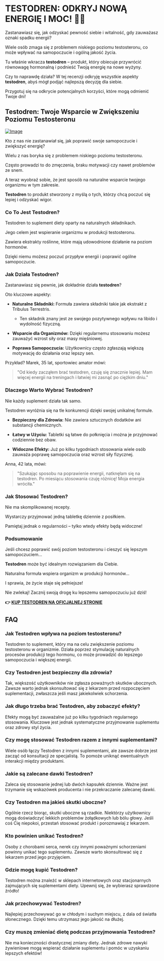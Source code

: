# TESTODREN: ODKRYJ NOWĄ ENERGIĘ I MOC! 💪✨

Zastanawiasz się, jak odzyskać pewność siebie i witalność, gdy zauważasz oznaki spadku energii? 

Wiele osób zmaga się z problemem niskiego poziomu testosteronu, co może wpływać na samopoczucie i ogólną jakość życia. 

Tu właśnie wkracza **testodren** – produkt, który obiecuje przywrócić równowagę hormonalną i podnieść Twoją energię na nowe wyżyny. 

Czy to naprawdę działa? W tej recenzji odkryję wszystkie aspekty **testodren**, abyś mógł podjąć najlepszą decyzję dla siebie. 

Przygotuj się na odkrycie potencjalnych korzyści, które mogą odmienić Twoje dni!

## Testodren: Twoje Wsparcie w Zwiększeniu Poziomu Testosteronu

[![Image](https://www2.sellhealth.com/236/testodren_4_1.jpg)](https://gchaffi.com/Pq7ejv0r)

Kto z nas nie zastanawiał się, jak poprawić swoje samopoczucie i zwiększyć energię?

Wielu z nas boryka się z problemem niskiego poziomu testosteronu.

Często prowadzi to do zmęczenia, braku motywacji czy nawet problemów ze snem.

A teraz wyobraź sobie, że jest sposób na naturalne wsparcie twojego organizmu w tym zakresie.

**Testodren** to produkt stworzony z myślą o tych, którzy chcą poczuć się lepiej i odzyskać wigor.

### Co To Jest Testodren?

Testodren to suplement diety oparty na naturalnych składnikach. 

Jego celem jest wspieranie organizmu w produkcji testosteronu. 

Zawiera ekstrakty roślinne, które mają udowodnione działanie na poziom hormonów.

Dzięki niemu możesz poczuć przypływ energii i poprawić ogólne samopoczucie.

### Jak Działa Testodren?

Zastanawiasz się pewnie, jak dokładnie działa **testodren**? 

Oto kluczowe aspekty:

- **Naturalne Składniki:** Formuła zawiera składniki takie jak ekstrakt z Tribulus Terrestris. 
  - Ten składnik znany jest ze swojego pozytywnego wpływu na libido i wydolność fizyczną.
  
- **Wsparcie dla Organizmów:** Dzięki regularnemu stosowaniu możesz zauważyć wzrost siły oraz masy mięśniowej.
  
- **Poprawa Samopoczucia:** Użytkownicy często zgłaszają większą motywację do działania oraz lepszy sen.
  
Przykład? Marek, 35 lat, sportowiec amator mówi:

> "Od kiedy zacząłem brać testodren, czuję się znacznie lepiej. Mam więcej energii na treningach i łatwiej mi zasnąć po ciężkim dniu."

### Dlaczego Warto Wybrać Testodren?

Nie każdy suplement działa tak samo. 

Testodren wyróżnia się na tle konkurencji dzięki swojej unikalnej formule.

- **Bezpieczny dla Zdrowia:** Nie zawiera sztucznych dodatków ani substancji chemicznych.
  
- **Łatwy w Użyciu:** Tabletki są łatwe do połknięcia i można je przyjmować codziennie bez obaw.

- **Widoczne Efekty:** Już po kilku tygodniach stosowania wiele osób zauważa poprawę samopoczucia oraz wzrost siły fizycznej.

Anna, 42 lata, mówi:

> "Szukając sposobu na poprawienie energii, natknęłam się na testodren. Po miesiącu stosowania czuję różnicę! Moja energia wróciła."

### Jak Stosować Testodren?

Nie ma skomplikowanej recepty. 

Wystarczy przyjmować jedną tabletkę dziennie z posiłkiem. 

Pamiętaj jednak o regularności – tylko wtedy efekty będą widoczne!

### Podsumowanie

Jeśli chcesz poprawić swój poziom testosteronu i cieszyć się lepszym samopoczuciem…

**Testodren** może być idealnym rozwiązaniem dla Ciebie.

Naturalna formuła wspiera organizm w produkcji hormonów…

I sprawia, że życie staje się pełniejsze!

Nie zwlekaj! Zacznij swoją drogę ku lepszemu samopoczuciu już dziś!



**👉 [KUP TESTODREN NA OFICJALNEJ STRONIE](https://gchaffi.com/Pq7ejv0r)**

## FAQ

### Jak Testodren wpływa na poziom testosteronu?
Testodren to suplement, który ma na celu zwiększenie poziomu testosteronu w organizmie. Działa poprzez stymulację naturalnych procesów produkcji tego hormonu, co może prowadzić do lepszego samopoczucia i większej energii.

### Czy Testodren jest bezpieczny dla zdrowia?
Tak, większość użytkowników nie zgłasza poważnych skutków ubocznych. Zawsze warto jednak skonsultować się z lekarzem przed rozpoczęciem suplementacji, zwłaszcza jeśli masz jakiekolwiek schorzenia.

### Jak długo trzeba brać Testodren, aby zobaczyć efekty?
Efekty mogą być zauważalne już po kilku tygodniach regularnego stosowania. Kluczowe jest jednak systematyczne przyjmowanie suplementu oraz zdrowy styl życia.

### Czy mogę stosować Testodren razem z innymi suplementami?
Wiele osób łączy Testodren z innymi suplementami, ale zawsze dobrze jest zacząć od konsultacji ze specjalistą. To pomoże uniknąć ewentualnych interakcji między produktami.

### Jakie są zalecane dawki Testodren?
Zaleca się stosowanie jednej lub dwóch kapsułek dziennie. Ważne jest trzymanie się wskazówek producenta i nie przekraczanie zalecanej dawki.

### Czy Testodren ma jakieś skutki uboczne?
Ogólnie rzecz biorąc, skutki uboczne są rzadkie. Niektórzy użytkownicy mogą doświadczyć lekkich problemów żołądkowych lub bólu głowy. Jeśli coś Cię niepokoi, przestań stosować produkt i porozmawiaj z lekarzem.

### Kto powinien unikać Testodren?
Osoby z chorobami serca, nerek czy innymi poważnymi schorzeniami powinny unikać tego suplementu. Zawsze warto skonsultować się z lekarzem przed jego przyjęciem.

### Gdzie mogę kupić Testodren?
Testodren można znaleźć w sklepach internetowych oraz stacjonarnych zajmujących się suplementami diety. Upewnij się, że wybierasz sprawdzone źródło!

### Jak przechowywać Testodren?
Najlepiej przechowywać go w chłodym i suchym miejscu, z dala od światła słonecznego. Dzięki temu utrzymasz jego jakość na dłużej.

### Czy muszę zmieniać dietę podczas przyjmowania Testodren?
Nie ma konieczności drastycznej zmiany diety. Jednak zdrowe nawyki żywieniowe mogą wspierać działanie suplementu i pomóc w uzyskaniu lepszych efektów!